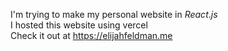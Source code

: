 I'm trying to make my personal website in $React.js$
<br>I hosted this website using vercel
<br>Check it out at
https://elijahfeldman.me
